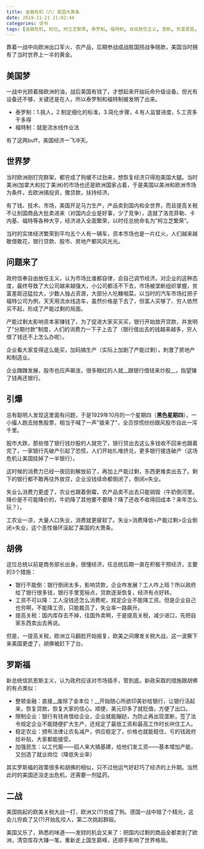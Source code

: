 ```yaml
---
title: 金融危机（六）美国大萧条
date: 2019-11-21 21:02:44
categories: 读书
tags: [金融危机, 知也, 柯立芝繁荣, 泰罗制, 福特制, 自由放任主义, 垄断, 贫富差距, 产能过剩, 分期付款, 黑色星期四, 金本位]
---
```

靠着一战中向欧洲出口军火、农产品，后期参战成战胜国捞战争赔款，美国当时拥有了当时世界上一半的黄金。
<!--more-->
## 美国梦
一战中光顾着揩欧洲的油，战后美国有钱了，才想起来开始玩命升级设备。但光有设备还不够，关键还是在人，所以泰罗制和福特制被发明了出来。

 - 泰罗制：1.挑人，2.制定细化的标准，3.简化步骤，4.有人监督进度，5.工资多干多得
 - 福特制：就是流水线作业法

有了这两buff，美国经济一飞冲天。

## 世界梦
当时欧洲刚打完群架，都穷成了狗缓不过劲来，想恢复经济只得抱美国大腿。当时美洲(加拿大和拉丁美洲)的市场也还是欧洲国家占着，于是美国以美洲和欧洲市场为条件，去欧洲搞投资，撒贷款，扶持经济。

有了钱、技术、市场，美国开足马力生产，产品卖到国内和全世界，而且提高关税不让别国商品大批卖进来（对国内企业是好事，少了竞争），造就了洛克菲勒、卡内基、福特等各种大亨，经济进入全面繁荣，以时任总统命名为“柯立芝繁荣”。

当时的实体经济繁荣到平均五个人有一辆车，资本市场也是一片红火，人们越来越敢借敢花，银行贷款、股市、房地产都风风光光。

## 问题来了
政府信奉自由放任主义，认为市场比谁都自律，会自己调节经济。对企业的这种态度，最终导致了大公司越来越强大，小公司都活不下去，市场被垄断组织掌握，贫富差距迅猛拉大，少数人独占资源，大部分人吃糠咽菜。以当时的汽车市场扛把子福特公司为例，天天用流水线造车，虽然价格是下去了，但富人买够了、穷人依然买不起，形成了产能过剩的局面。

产能过剩太影响资本家赚钱了，为了促进大家买买买，银行开始放开贷款，并发明了"分期付款"制度，人们的消费力一下子上去了（银行借出去的钱越来越多，穷人借了钱还不上怎么办呢）。

企业看大家变得这么能买，加码搞生产（实际上加剧了产能过剩），刺激了房地产和制造业。

企业蹭蹭发展，股市也应声飙涨，很多眼红的人就__跟银行借钱来炒股__，指望赚了钱再还银行。

## 引爆
总有聪明人发现这里面有问题，于是1929年10月的一个星期四（__黑色星期四__），一小撮人跑去抛售股票，相当于喊了一声"狼来了"，全员惊慌纷纷跟风股市自此一泻千里。

股市大跌，那些借了银行钱炒股的人就完了，银行贷出去这么多钱收不回来也跟着完了，一家银行先破产引起了恐慌，人们开始扎堆挤兑，更多银行接连破产（这场危机让美国挂掉了一半银行）。

这时候的消费力已经一夜回到解放前了，再加上产能过剩，东西更难卖出去了。剩下的银行都不敢再往外放贷，企业没钱续命都倒闭了，倒闭≈失业。

失业么消费力更虚了，农业也跟着倒霉，农产品卖不出去只能销毁（牛奶倒河里。降价是不可能降价的，牛奶降了其他要不要降？降了还收不收得回成本？来年怎么玩？）。

工农业一凉，大量人口失业，消费就更疲软了。失业>消费降低>产能过剩>企业倒闭>失业，这个恶性循环滚起了美国的大萧条。

## 胡佛
这位总统以前是商务部长出身，很懂经济，任总统后期一直在积极干预经济，主要的3个措施：
- 银行不能倒：银行倒闭太多，影响贷款，企业咋发展？工人咋上班？所以政府给了银行很多钱，银行手里宽裕点，贷款逐渐恢复，经济有点好转。
- 工资不可以降：工人没钱还怎么消费呢，规定企业不能降工资。但是企业自己也穷啊，不能降工资，只能裁员了，失业率一路飙升。
- 提高关税：国内库存去不掉，往国外卖啊，于是提高关税，减少进口，先把自家东西卖出去再说。

但是，一提高关税，欧洲立马翻脸开始报复，欧美之间爆发关税大战，这一波撕下来美国更虚了，胡佛被赶下了台。

## 罗斯福
新总统信凯恩斯主义，认为政府应该对市场插手，管到底。新政采取的措施跟胡佛的有点类似：
- 整顿金融：直接__废除了金本位！__开始随心所欲印美钞给银行，让银行活起来，恢复贷款，恢复大家的信心。顺便，美元印多了就贬值，方便了出口。
- 限制企业：银行有钱肯借给企业，企业就能蹦跶，为防止再出现垄断，签了法令规定企业不能随便扩大生产，还规定了最低工资和最高工作时长哄住工人。
- 稳定农业：颁布法律让农名减产，供应稳定了，价格也就能稳住，亏的钱政府给补贴，大家都能接受。
- 加强民生：以工代赈——招人来大搞基建，给他们发工资——基本增加产能，又创造了就业岗位（降低失业率）

其实罗斯福的政策很多和胡佛的相似，只不过他运气好赶巧了经济的上升期。当然此时的美国还没走出危机，还需要一剂猛药。

## 二战
美国挑起的欧美关税大战一打，欧洲又(?)穷成了狗。德国一战中赔了个精光，这会儿穷疯了又(?)开始乱咬人，第二次挑起群殴。

美国又乐了，熟悉的味道——发财的机会又来了：把国内过剩的商品全都卖到了欧洲，清空库存大赚一笔，重新走上国生巅峰，还顺手影响了世界格局。

